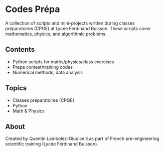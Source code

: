 # Codes Prépa

A collection of scripts and mini-projects written during classes préparatoires (CPGE) at Lycée Ferdinand Buisson. These scripts cover mathematics, physics, and algorithmic problems.

## Contents

- Python scripts for maths/physics/class exercises
- Prepa contest/training codes
- Numerical methods, data analysis

## Topics

- Classes préparatoires (CPGE)
- Python
- Math & Physics

## About

Created by Quentin Lambolez-Giudicelli as part of French pre-engineering scientific training (Lycée Ferdinand Buisson).
